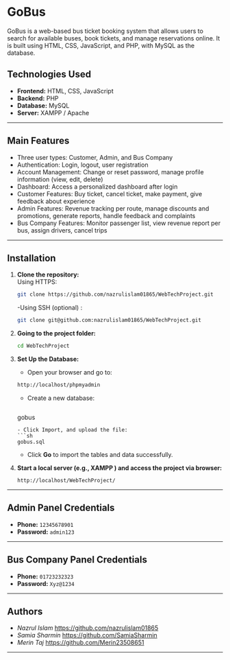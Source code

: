 #  GoBus
GoBus is a web-based bus ticket booking system that allows users to search for available buses, book tickets, and manage reservations online. It is built using HTML, CSS, JavaScript, and PHP, with MySQL as the database.

## Technologies Used
- **Frontend:** HTML, CSS, JavaScript  
- **Backend:** PHP  
- **Database:** MySQL  
- **Server:** XAMPP / Apache 
---

## Main Features
-  Three user types: Customer, Admin, and Bus Company
-  Authentication: Login, logout, user registration
-  Account Management: Change or reset password, manage profile information (view, edit, delete)
-  Dashboard: Access a personalized dashboard after login
-  Customer Features: Buy ticket, cancel ticket, make payment, give feedback about experience
-  Admin Features: Revenue tracking per route, manage discounts and promotions, generate reports, handle feedback and complaints
-  Bus Company Features: Monitor passenger list, view revenue report per bus, assign drivers, cancel trips

---

## Installation
1. **Clone the repository:**  
   Using HTTPS:  
     ```sh
     git clone https://github.com/nazrulislam01865/WebTechProject.git
     ```  
   -Using SSH (optional) :  
     ```sh
     git clone git@github.com:nazrulislam01865/WebTechProject.git
     ```
2. **Going to the project folder:**  
   ```sh
   cd WebTechProject
   ```
3. **Set Up the Database:**
    - Open your browser and go to:
     ```sh
    http://localhost/phpmyadmin
     ```
   - Create a new database:
     ```sh
    gobus
     ```
   - Click Import, and upload the file:
     ```sh
    gobus.sql
     ```
   - Click **Go** to import the tables and data successfully.

4. **Start a local server (e.g., XAMPP ) and access the project via browser:**
   ```
   http://localhost/WebTechProject/
   ```
---
##  Admin Panel Credentials

- **Phone:** `12345678901`  
- **Password:** `admin123`  
---

##  Bus Company Panel Credentials

- **Phone:** `01723232323`  
- **Password:** `Xyz@1234`  
---

## Authors
- *Nazrul Islam*
https://github.com/nazrulislam01865
- *Samia Sharmin*
https://github.com/SamiaSharmin
- *Merin Taj*
https://github.com/Merin23508651

---
